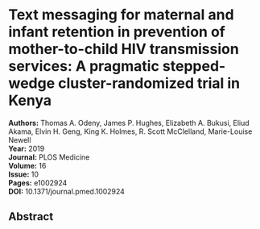 # Text messaging for maternal and infant retention in prevention of mother-to-child HIV transmission services: A pragmatic stepped-wedge cluster-randomized trial in Kenya

**Authors:** Thomas A. Odeny, James P. Hughes, Elizabeth A. Bukusi, Eliud Akama, Elvin H. Geng, King K. Holmes, R. Scott McClelland, Marie-Louise Newell  
**Year:** 2019  
**Journal:** PLOS Medicine  
**Volume:** 16  
**Issue:** 10  
**Pages:** e1002924  
**DOI:** 10.1371/journal.pmed.1002924  

## Abstract


